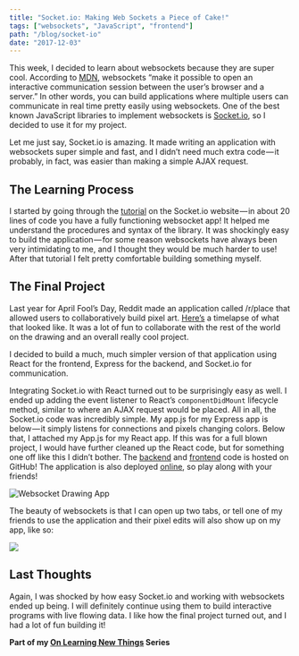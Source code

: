 ```yaml
---
title: "Socket.io: Making Web Sockets a Piece of Cake!"
tags: ["websockets", "JavaScript", "frontend"]
path: "/blog/socket-io"
date: "2017-12-03"
---
```


This week, I decided to learn about websockets because they are super cool. According to [MDN](https://developer.mozilla.org/en-US/docs/Web/API/WebSockets_API), websockets “make it possible to open an interactive communication session between the user’s browser and a server.” In other words, you can build applications where multiple users can communicate in real time pretty easily using websockets. One of the best known JavaScript libraries to implement websockets is [Socket.io](https://socket.io/), so I decided to use it for my project.

Let me just say, Socket.io is amazing. It made writing an application with websockets super simple and fast, and I didn’t need much extra code — it probably, in fact, was easier than making a simple AJAX request.

## The Learning Process
I started by going through the [tutorial](https://socket.io/get-started/chat/) on the Socket.io website — in about 20 lines of code you have a fully functioning websocket app! It helped me understand the procedures and syntax of the library. It was shockingly easy to build the application — for some reason websockets have always been very intimidating to me, and I thought they would be much harder to use! After that tutorial I felt pretty comfortable building something myself.

## The Final Project
Last year for April Fool’s Day, Reddit made an application called /r/place that allowed users to collaboratively build pixel art. [Here’s](https://www.youtube.com/watch?v=XnRCZK3KjUY) a timelapse of what that looked like. It was a lot of fun to collaborate with the rest of the world on the drawing and an overall really cool project.

I decided to build a much, much simpler version of that application using React for the frontend, Express for the backend, and Socket.io for communication.

Integrating Socket.io with React turned out to be surprisingly easy as well. I ended up adding the event listener to React’s `componentDidMount` lifecycle method, similar to where an AJAX request would be placed. All in all, the Socket.io code was incredibly simple. My app.js for my Express app is below — it simply listens for connections and pixels changing colors. Below that, I attached my App.js for my React app. If this was for a full blown project, I would have further cleaned up the React code, but for something one off like this I didn’t bother. The [backend](https://github.com/aspittel/websocket-drawing-backend/blob/master/app.js) and [frontend](https://github.com/aspittel/websocket-drawing/blob/master/src/App.js) code is hosted on GitHub! The application is also deployed [online](https://aspittel.github.io/websocket-drawing/), so play along with your friends!

![Websocket Drawing App](https://cdn-images-1.medium.com/max/880/1*0Nef284ApeQsqw77FbT1vA.png)

The beauty of websockets is that I can open up two tabs, or tell one of my friends to use the application and their pixel edits will also show up on my app, like so:

![](https://cdn-images-1.medium.com/max/880/1*OQeyQcdQR1ctEyHL-OHxWg.png)

## Last Thoughts
Again, I was shocked by how easy Socket.io and working with websockets ended up being. I will definitely continue using them to build interactive programs with live flowing data. I like how the final project turned out, and I had a lot of fun building it!

**Part of my [On Learning New Things](https://medium.com/on-learning-new-things/learning-new-things-f4db7f16724) Series**

